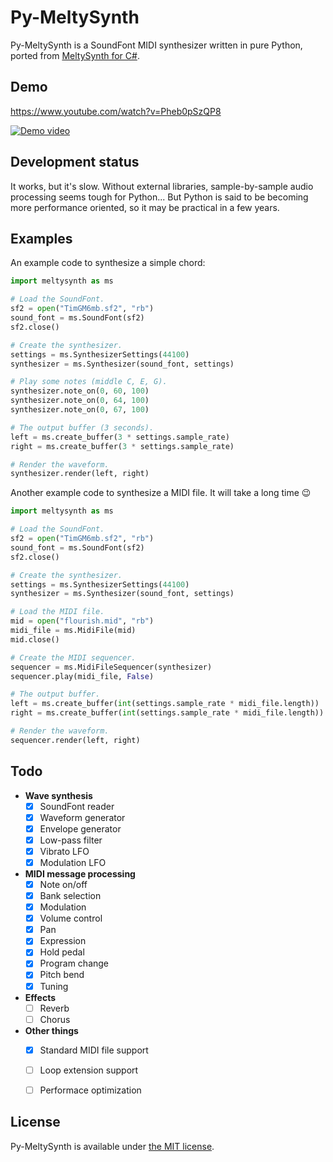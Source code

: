 # Py-MeltySynth

Py-MeltySynth is a SoundFont MIDI synthesizer written in pure Python, ported from [MeltySynth for C#](https://github.com/sinshu/meltysynth).



## Demo

https://www.youtube.com/watch?v=Pheb0pSzQP8  

[![Demo video](https://img.youtube.com/vi/Pheb0pSzQP8/0.jpg)](https://www.youtube.com/watch?v=Pheb0pSzQP8)



## Development status

It works, but it's slow. Without external libraries, sample-by-sample audio processing seems tough for Python... But Python is said to be becoming more performance oriented, so it may be practical in a few years.



## Examples

An example code to synthesize a simple chord:

```python
import meltysynth as ms

# Load the SoundFont.
sf2 = open("TimGM6mb.sf2", "rb")
sound_font = ms.SoundFont(sf2)
sf2.close()

# Create the synthesizer.
settings = ms.SynthesizerSettings(44100)
synthesizer = ms.Synthesizer(sound_font, settings)

# Play some notes (middle C, E, G).
synthesizer.note_on(0, 60, 100)
synthesizer.note_on(0, 64, 100)
synthesizer.note_on(0, 67, 100)

# The output buffer (3 seconds).
left = ms.create_buffer(3 * settings.sample_rate)
right = ms.create_buffer(3 * settings.sample_rate)

# Render the waveform.
synthesizer.render(left, right)
```

Another example code to synthesize a MIDI file. It will take a long time 😉

```python
import meltysynth as ms

# Load the SoundFont.
sf2 = open("TimGM6mb.sf2", "rb")
sound_font = ms.SoundFont(sf2)
sf2.close()

# Create the synthesizer.
settings = ms.SynthesizerSettings(44100)
synthesizer = ms.Synthesizer(sound_font, settings)

# Load the MIDI file.
mid = open("flourish.mid", "rb")
midi_file = ms.MidiFile(mid)
mid.close()

# Create the MIDI sequencer.
sequencer = ms.MidiFileSequencer(synthesizer)
sequencer.play(midi_file, False)

# The output buffer.
left = ms.create_buffer(int(settings.sample_rate * midi_file.length))
right = ms.create_buffer(int(settings.sample_rate * midi_file.length))

# Render the waveform.
sequencer.render(left, right)
```



## Todo

* __Wave synthesis__
    - [x] SoundFont reader
    - [x] Waveform generator
    - [x] Envelope generator
    - [x] Low-pass filter
    - [x] Vibrato LFO
    - [x] Modulation LFO
* __MIDI message processing__
    - [x] Note on/off
    - [x] Bank selection
    - [x] Modulation
    - [x] Volume control
    - [x] Pan
    - [x] Expression
    - [x] Hold pedal
    - [x] Program change
    - [x] Pitch bend
    - [x] Tuning
* __Effects__
    - [ ] Reverb
    - [ ] Chorus
* __Other things__
    - [x] Standard MIDI file support
    - [ ] Loop extension support
    - [ ] Performace optimization



## License

Py-MeltySynth is available under [the MIT license](LICENSE.txt).
